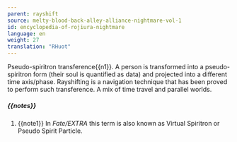 ```yaml
---
parent: rayshift
source: melty-blood-back-alley-alliance-nightmare-vol-1
id: encyclopedia-of-rojiura-nightmare
language: en
weight: 27
translation: "RHuot"
---
```


Pseudo-spiritron transference{{n1}}. A person is transformed into a pseudo-spiritron form (their soul is quantified as data) and projected into a different time axis/phase. Rayshifting is a navigation technique that has been proved to perform such transference. A mix of time travel and parallel worlds.

##### {{notes}}

1. {{note1}} In *Fate/EXTRA* this term is also known as Virtual Spiritron or Pseudo Spirit Particle.
